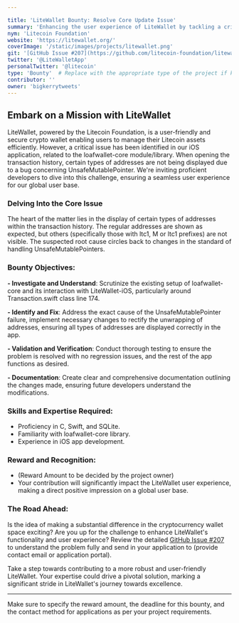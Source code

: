 ```yaml
---

title: 'LiteWallet Bounty: Resolve Core Update Issue'
summary: 'Enhancing the user experience of LiteWallet by tackling a critical issue related to address display in the transaction history.'
nym: 'Litecoin Foundation'
website: 'https://litewallet.org/'
coverImage: '/static/images/projects/litewallet.png'
git: '[GitHub Issue #207](https://github.com/litecoin-foundation/litewallet-ios/pull/211)'
twitter: '@LiteWalletApp'
personalTwitter: '@litecoin'
type: 'Bounty'  # Replace with the appropriate type of the project if known.
contributor: ''
owner: 'bigkerrytweets'
---
```


## Embark on a Mission with LiteWallet

LiteWallet, powered by the Litecoin Foundation, is a user-friendly and secure crypto wallet enabling users to manage their Litecoin assets efficiently. However, a critical issue has been identified in our iOS application, related to the loafwallet-core module/library. When opening the transaction history, certain types of addresses are not being displayed due to a bug concerning UnsafeMutablePointer. We're inviting proficient developers to dive into this challenge, ensuring a seamless user experience for our global user base.

### Delving Into the Core Issue

The heart of the matter lies in the display of certain types of addresses within the transaction history. The regular addresses are shown as expected, but others (specifically those with ltc1, M or ltc1 prefixes) are not visible. The suspected root cause circles back to changes in the standard of handling UnsafeMutablePointers.

### Bounty Objectives:

**- Investigate and Understand**: Scrutinize the existing setup of loafwallet-core and its interaction with LiteWallet-iOS, particularly around Transaction.swift class line 174.
  
**- Identify and Fix**: Address the exact cause of the UnsafeMutablePointer failure, implement necessary changes to rectify the unwrapping of addresses, ensuring all types of addresses are displayed correctly in the app.

**- Validation and Verification**: Conduct thorough testing to ensure the problem is resolved with no regression issues, and the rest of the app functions as desired.

**- Documentation**: Create clear and comprehensive documentation outlining the changes made, ensuring future developers understand the modifications.

### Skills and Expertise Required:

- Proficiency in C, Swift, and SQLite.
- Familiarity with loafwallet-core library.
- Experience in iOS app development.

### Reward and Recognition:

- (Reward Amount to be decided by the project owner)
- Your contribution will significantly impact the LiteWallet user experience, making a direct positive impression on a global user base.

### The Road Ahead:

Is the idea of making a substantial difference in the cryptocurrency wallet space exciting? Are you up for the challenge to enhance LiteWallet's functionality and user experience? Review the detailed [GitHub Issue #207](https://github.com/litecoin-foundation/litewallet-ios/pull/211) to understand the problem fully and send in your application to (provide contact email or application portal).

Take a step towards contributing to a more robust and user-friendly LiteWallet. Your expertise could drive a pivotal solution, marking a significant stride in LiteWallet's journey towards excellence.

---

Make sure to specify the reward amount, the deadline for this bounty, and the contact method for applications as per your project requirements.